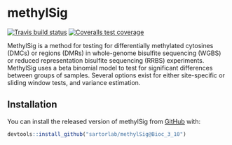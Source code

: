 
# methylSig

<!-- badges: start -->
[![Travis build status](https://travis-ci.org/sartorlab/methylSig.svg?branch=master)](https://travis-ci.org/sartorlab/methylSig)
[![Coveralls test coverage](https://coveralls.io/repos/github/sartorlab/methylSig/badge.svg)](https://coveralls.io/r/sartorlab/methylSig?branch=master)
<!-- badges: end -->

MethylSig is a method for testing for differentially methylated cytosines (DMCs) or regions (DMRs) in whole-genome bisulfite sequencing (WGBS) or reduced representation bisulfite sequencing (RRBS) experiments.  MethylSig uses a beta binomial model to test for significant differences between groups of samples. Several options exist for either site-specific or sliding window tests, and variance estimation.

## Installation

You can install the released version of methylSig from [GitHub](https://github.com/sartorlab/methylSig) with:

``` r
devtools::install_github("sartorlab/methylSig@Bioc_3_10")
```
